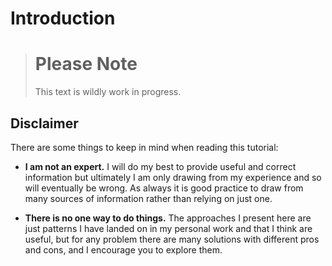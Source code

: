 # Introduction

> # Please Note 
> This text is wildly work in progress.



## Disclaimer

There are some things to keep in mind when reading this tutorial:
- **I am not an expert.** I will do my best to provide useful and correct information but ultimately I am only drawing from my experience and so will eventually be wrong.
As always it is good practice to draw from many sources of information rather than relying on just one.

- **There is no one way to do things.** The approaches I present here are just patterns I have landed on in my personal work and that I think are useful, but for any problem there are many solutions with different pros and cons, and I encourage you to explore them.
